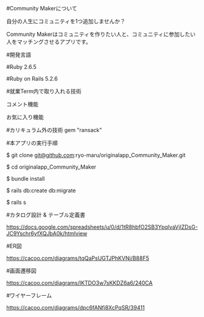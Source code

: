 #Community Makerについて

自分の人生にコミュニティを1つ追加しませんか？

Community Makerはコミュニティを作りたい人と、コミュニティに参加したい人をマッチングさせるアプリです。

#開発言語

#Ruby 2.6.5

#Ruby on Rails 5.2.6

#就業Term内で取り入れる技術

コメント機能

お気に入り機能

#カリキュラム外の技術
gem "ransack"

#本アプリの実行手順

$ git clone git@github.com:ryo-maru/originalapp_Community_Maker.git

$ cd originalapp_Community_Maker

$ bundle install

$ rails db:create db:migrate

$ rails s

#カタログ設計 & テーブル定義書

https://docs.google.com/spreadsheets/u/0/d/1tR8hbfO2SB3YpqlvaVjIZDsG-JC9Yschr6yfXQJbA0k/htmlview

#ER図

https://cacoo.com/diagrams/tqQaPsUGTJPhKVNj/B88F5

#画面遷移図

https://cacoo.com/diagrams/IKTDO3w7sKKDZ6a6/240CA

#ワイヤーフレーム

https://cacoo.com/diagrams/dpc6fANfi8XcPqSR/39411
